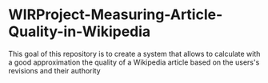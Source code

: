 # WIRProject-Measuring-Article-Quality-in-Wikipedia
This goal of this repository is to create a system that allows to calculate with a good approximation the quality of a Wikipedia article based on the users's revisions and their authority
